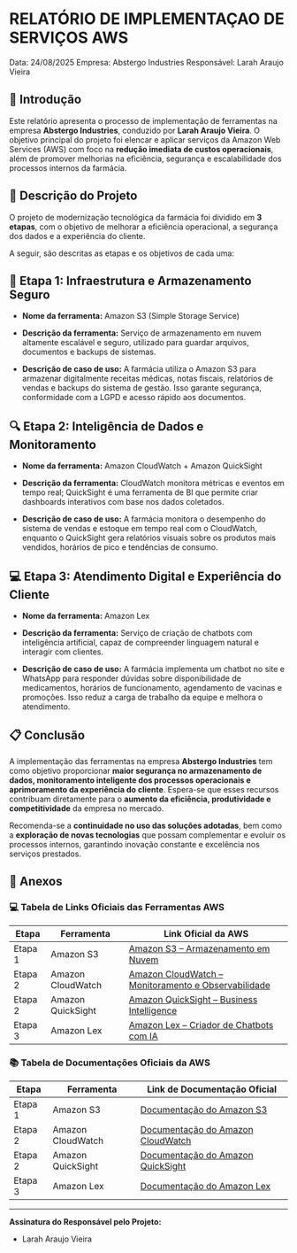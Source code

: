 # RELATÓRIO DE IMPLEMENTAÇAO DE SERVIÇOS AWS

Data: 24/08/2025
Empresa: Abstergo Industries
Responsável: Larah Araujo Vieira

## 📘 Introdução

Este relatório apresenta o processo de implementação de ferramentas na empresa **Abstergo Industries**, conduzido por **Larah Araujo Vieira**. 
O objetivo principal do projeto foi elencar e aplicar serviços da Amazon Web Services (AWS) com foco na **redução imediata de custos operacionais**, além de promover melhorias na eficiência, segurança e escalabilidade dos processos internos da farmácia.

## 📝 Descrição do Projeto

O projeto de modernização tecnológica da farmácia foi dividido em **3 etapas**, com o objetivo de melhorar a eficiência operacional, a segurança dos dados e a experiência do cliente. 

A seguir, são descritas as etapas e os objetivos de cada uma:

## 🧱 Etapa 1: Infraestrutura e Armazenamento Seguro

- **Nome da ferramenta:** Amazon S3 (Simple Storage Service)

- **Descrição da ferramenta:** Serviço de armazenamento em nuvem altamente escalável e seguro, utilizado para guardar arquivos, documentos e backups de sistemas.

- **Descrição de caso de uso:** A farmácia utiliza o Amazon S3 para armazenar digitalmente receitas médicas, notas fiscais, relatórios de vendas e backups do sistema de gestão. Isso garante segurança, conformidade com a LGPD e acesso rápido aos documentos.

## 🔍 Etapa 2: Inteligência de Dados e Monitoramento

- **Nome da ferramenta:** Amazon CloudWatch + Amazon QuickSight

- **Descrição da ferramenta:** CloudWatch monitora métricas e eventos em tempo real; QuickSight é uma ferramenta de BI que permite criar dashboards interativos com base nos dados coletados.

- **Descrição de caso de uso:** A farmácia monitora o desempenho do sistema de vendas e estoque em tempo real com o CloudWatch, enquanto o QuickSight gera relatórios visuais sobre os produtos mais vendidos, horários de pico e tendências de consumo.

## 💻 Etapa 3: Atendimento Digital e Experiência do Cliente

- **Nome da ferramenta:** Amazon Lex

- **Descrição da ferramenta:** Serviço de criação de chatbots com inteligência artificial, capaz de compreender linguagem natural e interagir com clientes.

- **Descrição de caso de uso:** A farmácia implementa um chatbot no site e WhatsApp para responder dúvidas sobre disponibilidade de medicamentos, horários de funcionamento, agendamento de vacinas e promoções. Isso reduz a carga de trabalho da equipe e melhora o atendimento.

## 📋 Conclusão

A implementação das ferramentas na empresa **Abstergo Industries** tem como objetivo proporcionar **maior segurança no armazenamento de dados, monitoramento inteligente dos processos operacionais e aprimoramento da experiência do cliente**. Espera-se que esses recursos contribuam diretamente para o **aumento da eficiência, produtividade e competitividade** da empresa no mercado.

Recomenda-se a **continuidade no uso das soluções adotadas**, bem como a **exploração de novas tecnologias** que possam complementar e evoluir os processos internos, garantindo inovação constante e excelência nos serviços prestados.

## 🔗 Anexos

### 💻 Tabela de Links Oficiais das Ferramentas AWS

| Etapa   | Ferramenta        | Link Oficial da AWS                                                                       |
| ------- | ----------------- | ----------------------------------------------------------------------------------------- |
| Etapa 1 | Amazon S3         | [Amazon S3 – Armazenamento em Nuvem](https://aws.amazon.com/pt/s3/)                       |
| Etapa 2 | Amazon CloudWatch | [Amazon CloudWatch – Monitoramento e Observabilidade](https://aws.amazon.com/cloudwatch/) |
| Etapa 2 | Amazon QuickSight | [Amazon QuickSight – Business Intelligence](https://aws.amazon.com/pt/quicksight/)        |
| Etapa 3 | Amazon Lex        | [Amazon Lex – Criador de Chatbots com IA](https://aws.amazon.com/pt/lex/)                 |

### 📚 Tabela de Documentações Oficiais da AWS

| Etapa   | Ferramenta        | Link de Documentação Oficial                                                                         |
| ------- | ----------------- | ---------------------------------------------------------------------------------------------------- |
| Etapa 1 | Amazon S3         | [Documentação do Amazon S3](https://docs.aws.amazon.com/pt_br/s3/)                                   |
| Etapa 2 | Amazon CloudWatch | [Documentação do Amazon CloudWatch](https://docs.aws.amazon.com/cloudwatch/)                         |
| Etapa 2 | Amazon QuickSight | [Documentação do Amazon QuickSight](https://docs.aws.amazon.com/quicksight/latest/user/welcome.html) |
| Etapa 3 | Amazon Lex        | [Documentação do Amazon Lex](https://docs.aws.amazon.com/pt_br/lex/)                                 |

---

**Assinatura do Responsável pelo Projeto:**

- Larah Araujo Vieira
